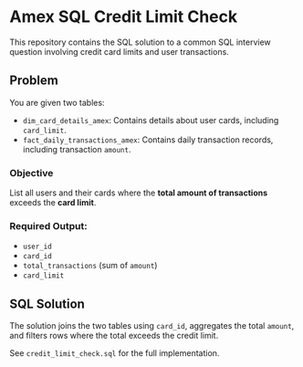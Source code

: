 # Amex SQL Credit Limit Check

This repository contains the SQL solution to a common SQL interview question involving credit card limits and user transactions.

## Problem

You are given two tables:

- `dim_card_details_amex`: Contains details about user cards, including `card_limit`.
- `fact_daily_transactions_amex`: Contains daily transaction records, including transaction `amount`.

### Objective

List all users and their cards where the **total amount of transactions** exceeds the **card limit**.

### Required Output:

- `user_id`
- `card_id`
- `total_transactions` (sum of `amount`)
- `card_limit`

## SQL Solution

The solution joins the two tables using `card_id`, aggregates the total `amount`, and filters rows where the total exceeds the credit limit.

See `credit_limit_check.sql` for the full implementation.

